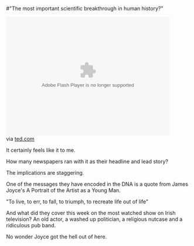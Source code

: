 #"The most important scientific breakthrough in human history?"


 <div class="posterous_bookmarklet_entry">
 <object height="326" width="446"><param name="movie" value="http://video.ted.com/assets/player/swf/EmbedPlayer.swf" /><param name="allowFullScreen" value="true" /><param name="wmode" value="transparent" /><param name="bgColor" value="#ffffff" /> <param name="flashvars" value="vu=http://video.ted.com/talks/dynamic/CraigVenter_2010P-high.flv&su=http://images.ted.com/images/ted/tedindex/embed-posters/CraigVenter-2010P.embed_thumbnail.jpg&vw=432&vh=240&ap=0&ti=863" /><embed allowfullscreen="true" src="http://video.ted.com/assets/player/swf/EmbedPlayer.swf" wmode="transparent" type="application/x-shockwave-flash" height="326" flashvars="vu=http://video.ted.com/talks/dynamic/CraigVenter_2010P-high.flv&amp;su=http://images.ted.com/images/ted/tedindex/embed-posters/CraigVenter-2010P.embed_thumbnail.jpg&amp;vw=432&amp;vh=240&amp;ap=0&amp;ti=863" width="446"></embed></object>

<div class="posterous_quote_citation">via <a href="http://www.ted.com/talks/craig_venter_unveils_synthetic_life.html">ted.com</a></div>
 <p>It certainly feels like it to me.
</p><p>How many newspapers ran with it as their headline and lead story?
</p><p>The implications are staggering. 
</p><p>One of the messages they have encoded in the DNA is a quote from James Joyce's A Portrait of the Artist as a Young Man.
</p><p>"To live, to err, to fall, to triumph, to recreate life out of life" 
</p><p>And what did they cover this week on the most watched show on Irish television? An old actor, a washed up politician, a religious nutcase and a ridiculous pub band.
</p><p>No wonder Joyce got the hell out of here.</p></div>
 